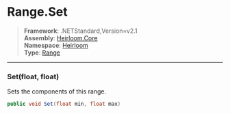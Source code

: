# Range.Set

> **Framework**: .NETStandard,Version=v2.1  
> **Assembly**: [Heirloom.Core][0]  
> **Namespace**: [Heirloom][0]  
> **Type**: [Range][1]  

--------------------------------------------------------------------------------

### Set(float, float)

Sets the components of this range.

```cs
public void Set(float min, float max)
```

[0]: ..\Heirloom.Core.md
[1]: Heirloom.Range.md
